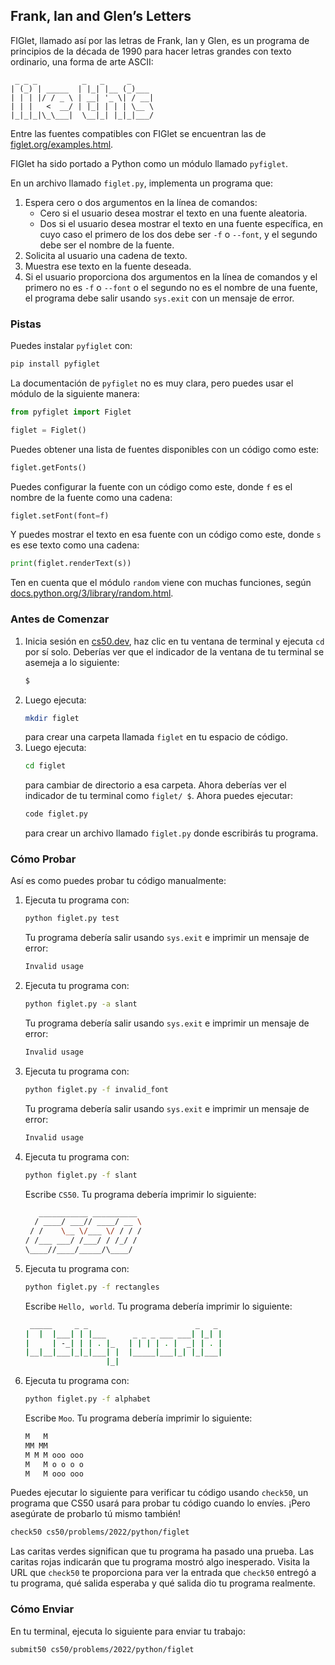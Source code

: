 ## Frank, Ian and Glen’s Letters

FIGlet, llamado así por las letras de Frank, Ian y Glen, es un programa de principios de la década de 1990 para hacer letras grandes con texto ordinario, una forma de arte ASCII:

```
 _ _ _          _   _     _
| (_) | _____  | |_| |__ (_)___
| | | |/ / _ \ | __| '_ \| / __|
| | |   <  __/ | |_| | | | \__ \
|_|_|_|\_\___|  \__|_| |_|_|___/
```

Entre las fuentes compatibles con FIGlet se encuentran las de [figlet.org/examples.html](http://figlet.org/examples.html).

FIGlet ha sido portado a Python como un módulo llamado `pyfiglet`.

En un archivo llamado `figlet.py`, implementa un programa que:

1. Espera cero o dos argumentos en la línea de comandos:
   - Cero si el usuario desea mostrar el texto en una fuente aleatoria.
   - Dos si el usuario desea mostrar el texto en una fuente específica, en cuyo caso el primero de los dos debe ser `-f` o `--font`, y el segundo debe ser el nombre de la fuente.
2. Solicita al usuario una cadena de texto.
3. Muestra ese texto en la fuente deseada.
4. Si el usuario proporciona dos argumentos en la línea de comandos y el primero no es `-f` o `--font` o el segundo no es el nombre de una fuente, el programa debe salir usando `sys.exit` con un mensaje de error.

### Pistas

Puedes instalar `pyfiglet` con:

```bash
pip install pyfiglet
```

La documentación de `pyfiglet` no es muy clara, pero puedes usar el módulo de la siguiente manera:

```python
from pyfiglet import Figlet

figlet = Figlet()
```

Puedes obtener una lista de fuentes disponibles con un código como este:

```python
figlet.getFonts()
```

Puedes configurar la fuente con un código como este, donde `f` es el nombre de la fuente como una cadena:

```python
figlet.setFont(font=f)
```

Y puedes mostrar el texto en esa fuente con un código como este, donde `s` es ese texto como una cadena:

```python
print(figlet.renderText(s))
```

Ten en cuenta que el módulo `random` viene con muchas funciones, según [docs.python.org/3/library/random.html](https://docs.python.org/3/library/random.html).

### Antes de Comenzar

1. Inicia sesión en [cs50.dev](https://cs50.dev), haz clic en tu ventana de terminal y ejecuta `cd` por sí solo. Deberías ver que el indicador de la ventana de tu terminal se asemeja a lo siguiente:
   ```bash
   $
   ```
2. Luego ejecuta:
   ```bash
   mkdir figlet
   ```
   para crear una carpeta llamada `figlet` en tu espacio de código.
3. Luego ejecuta:
   ```bash
   cd figlet
   ```
   para cambiar de directorio a esa carpeta. Ahora deberías ver el indicador de tu terminal como `figlet/ $`. Ahora puedes ejecutar:
   ```bash
   code figlet.py
   ```
   para crear un archivo llamado `figlet.py` donde escribirás tu programa.

### Cómo Probar

Así es como puedes probar tu código manualmente:

1. Ejecuta tu programa con:
   ```bash
   python figlet.py test
   ```
   Tu programa debería salir usando `sys.exit` e imprimir un mensaje de error:
   ```bash
   Invalid usage
   ```
2. Ejecuta tu programa con:
   ```bash
   python figlet.py -a slant
   ```
   Tu programa debería salir usando `sys.exit` e imprimir un mensaje de error:
   ```bash
   Invalid usage
   ```
3. Ejecuta tu programa con:
   ```bash
   python figlet.py -f invalid_font
   ```
   Tu programa debería salir usando `sys.exit` e imprimir un mensaje de error:
   ```bash
   Invalid usage
   ```
4. Ejecuta tu programa con:
   ```bash
   python figlet.py -f slant
   ```
   Escribe `CS50`. Tu programa debería imprimir lo siguiente:
   ```bash
      ___________ __________
     / ____/ ___// ____/ __ \
    / /    \__ \/___ \/ / / /
   / /___ ___/ /___/ / /_/ /
   \____//____/_____/\____/
   ```
5. Ejecuta tu programa con:
   ```bash
   python figlet.py -f rectangles
   ```
   Escribe `Hello, world`. Tu programa debería imprimir lo siguiente:
   ```bash
    _____     _ _                        _   _
   |  |  |___| | |___      _ _ _ ___ ___| |_| |
   |     | -_| | | . |_   | | | | . |  _| | . |
   |__|__|___|_|_|___| |  |_____|___|_| |_|___|
                     |_|
   ```
6. Ejecuta tu programa con:
   ```bash
   python figlet.py -f alphabet
   ```
   Escribe `Moo`. Tu programa debería imprimir lo siguiente:
   ```bash
   M   M
   MM MM
   M M M ooo ooo
   M   M o o o o
   M   M ooo ooo
   ```

Puedes ejecutar lo siguiente para verificar tu código usando `check50`, un programa que CS50 usará para probar tu código cuando lo envíes. ¡Pero asegúrate de probarlo tú mismo también!

```bash
check50 cs50/problems/2022/python/figlet
```

Las caritas verdes significan que tu programa ha pasado una prueba. Las caritas rojas indicarán que tu programa mostró algo inesperado. Visita la URL que `check50` te proporciona para ver la entrada que `check50` entregó a tu programa, qué salida esperaba y qué salida dio tu programa realmente.

### Cómo Enviar

En tu terminal, ejecuta lo siguiente para enviar tu trabajo:

```bash
submit50 cs50/problems/2022/python/figlet
```
